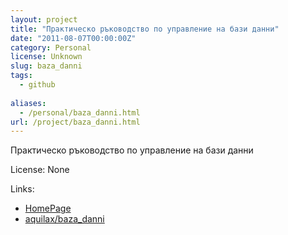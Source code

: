 ```yaml
---
layout: project
title: "Практическо ръководство по управление на бази данни"
date: "2011-08-07T00:00:00Z"
category: Personal
license: Unknown
slug: baza_danni
tags:
  - github
  
aliases:
  - /personal/baza_danni.html
url: /project/baza_danni.html
---
```


Практическо ръководство по управление на бази данни

License: None

Links:

* [HomePage](http://bazadanni.com/book)
* [aquilax/baza_danni](https://github.com/aquilax/baza_danni)
